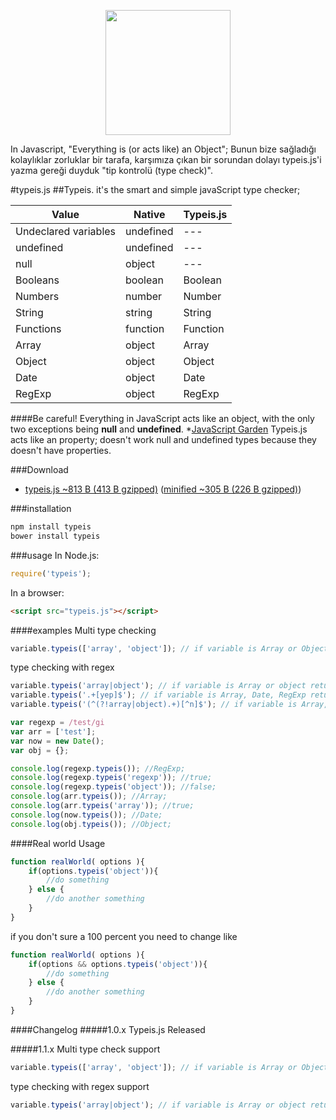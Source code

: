 <p align="center"><a href="https://typeis.github.io/" target="_blank"><img width="200"src="https://typeis.github.io/typeis.png"></a></p>

In Javascript, "Everything is (or acts like) an Object";
Bunun bize sağladığı kolaylıklar zorluklar bir tarafa, karşımıza çıkan bir sorundan dolayı typeis.js'i yazma gereği duyduk "tip kontrolü (type check)".

#typeis.js
##Typeis. it's the smart and simple javaScript type checker;

|Value                  |Native     |Typeis.js  |
|---                    |---        |---        |
|Undeclared variables   |undefined  |---        |
|undefined              |undefined  |---        |
|null                   |object     |---        |
|Booleans               |boolean    |Boolean    |
|Numbers                |number     |Number     |
|String                 |string     |String     |
|Functions              |function   |Function   |
|Array                  |object     |Array      |
|Object                 |object     |Object     |
|Date                   |object     |Date       |
|RegExp                 |object     |RegExp     |
####Be careful!
Everything in JavaScript acts like an object, with the only two exceptions being **null** and **undefined**. *[JavaScript Garden](https://bonsaiden.github.io/JavaScript-Garden/#object.general)
Typeis.js acts like an property; doesn't work null and undefined types because they doesn't have properties.

###Download

* [typeis.js ~813 B (413 B gzipped)](https://raw.githubusercontent.com/typeis/typeisjs/master/typeis.js) ([minified ~305 B (226 B gzipped)](https://raw.githubusercontent.com/typeis/typeisjs/master/dist/typeis.min.js))

###installation
```javascript
npm install typeis
bower install typeis
```
###usage
In Node.js:
```javascript
require('typeis');
```
In a browser:
```html
<script src="typeis.js"></script>
```
####examples
Multi type checking
```javascript
variable.typeis(['array', 'object']); // if variable is Array or Object return true otherwise false
```
type checking with regex
```javascript
variable.typeis('array|object'); // if variable is Array or object return true otherwise false
variable.typeis('.+[yep]$'); // if variable is Array, Date, RegExp return true otherwise false
variable.typeis('(^(?!array|object).+)[^n]$'); // if variable is Array, Object, Function and Boolean return false otherwise true
```

```javascript
var regexp = /test/gi
var arr = ['test'];
var now = new Date();
var obj = {};

console.log(regexp.typeis()); //RegExp;
console.log(regexp.typeis('regexp')); //true;
console.log(regexp.typeis('object')); //false;
console.log(arr.typeis()); //Array;
console.log(arr.typeis('array')); //true;
console.log(now.typeis()); //Date;
console.log(obj.typeis()); //Object;
```

####Real world Usage

```javascript 
function realWorld( options ){
    if(options.typeis('object')){
        //do something
    } else {
        //do another something
    }
}
```

if you don't sure a 100 percent you need to change like

```javascript 
function realWorld( options ){
    if(options && options.typeis('object')){
        //do something
    } else {
        //do another something
    }
}
```

####Changelog
#####1.0.x
Typeis.js Released

#####1.1.x
Multi type check support
```javascript
variable.typeis(['array', 'object']); // if variable is Array or Object return true otherwise false
```
type checking with regex support
```javascript
variable.typeis('array|object'); // if variable is Array or object return true otherwise false
```
